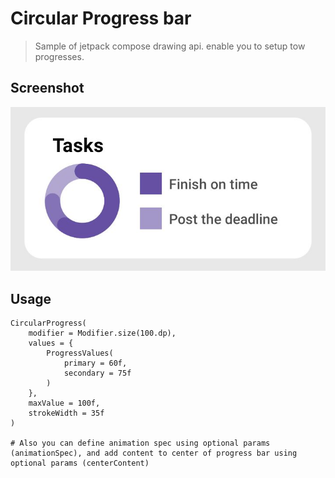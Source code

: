 # Circular Progress bar

>Sample of jetpack compose drawing api.
enable you to setup tow progresses.

## Screenshot
[![](screenshots/Screenshot_20221220-231119.jpg)](screenshots/Screenshot_20221220-231119.jpg)

## Usage
```
CircularProgress(  
	modifier = Modifier.size(100.dp),  
	values = {  
		ProgressValues(  
			primary = 60f,  
			secondary = 75f  
		)  
	},  
	maxValue = 100f,  
	strokeWidth = 35f  
)

# Also you can define animation spec using optional params (animationSpec), and add content to center of progress bar using optional params (centerContent)
```
